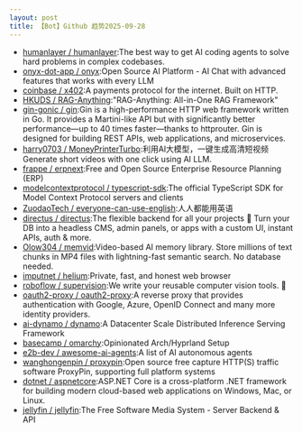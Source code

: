 ```yaml
---
layout: post
title: 【Bot】Github 趋势2025-09-28
---
```


* [humanlayer / humanlayer](https://github.com/humanlayer/humanlayer):The best way to get AI coding agents to solve hard problems in complex codebases.
* [onyx-dot-app / onyx](https://github.com/onyx-dot-app/onyx):Open Source AI Platform - AI Chat with advanced features that works with every LLM
* [coinbase / x402](https://github.com/coinbase/x402):A payments protocol for the internet. Built on HTTP.
* [HKUDS / RAG-Anything](https://github.com/HKUDS/RAG-Anything):"RAG-Anything: All-in-One RAG Framework"
* [gin-gonic / gin](https://github.com/gin-gonic/gin):Gin is a high-performance HTTP web framework written in Go. It provides a Martini-like API but with significantly better performance—up to 40 times faster—thanks to httprouter. Gin is designed for building REST APIs, web applications, and microservices.
* [harry0703 / MoneyPrinterTurbo](https://github.com/harry0703/MoneyPrinterTurbo):利用AI大模型，一键生成高清短视频 Generate short videos with one click using AI LLM.
* [frappe / erpnext](https://github.com/frappe/erpnext):Free and Open Source Enterprise Resource Planning (ERP)
* [modelcontextprotocol / typescript-sdk](https://github.com/modelcontextprotocol/typescript-sdk):The official TypeScript SDK for Model Context Protocol servers and clients
* [ZuodaoTech / everyone-can-use-english](https://github.com/ZuodaoTech/everyone-can-use-english):人人都能用英语
* [directus / directus](https://github.com/directus/directus):The flexible backend for all your projects 🐰 Turn your DB into a headless CMS, admin panels, or apps with a custom UI, instant APIs, auth & more.
* [Olow304 / memvid](https://github.com/Olow304/memvid):Video-based AI memory library. Store millions of text chunks in MP4 files with lightning-fast semantic search. No database needed.
* [imputnet / helium](https://github.com/imputnet/helium):Private, fast, and honest web browser
* [roboflow / supervision](https://github.com/roboflow/supervision):We write your reusable computer vision tools. 💜
* [oauth2-proxy / oauth2-proxy](https://github.com/oauth2-proxy/oauth2-proxy):A reverse proxy that provides authentication with Google, Azure, OpenID Connect and many more identity providers.
* [ai-dynamo / dynamo](https://github.com/ai-dynamo/dynamo):A Datacenter Scale Distributed Inference Serving Framework
* [basecamp / omarchy](https://github.com/basecamp/omarchy):Opinionated Arch/Hyprland Setup
* [e2b-dev / awesome-ai-agents](https://github.com/e2b-dev/awesome-ai-agents):A list of AI autonomous agents
* [wanghongenpin / proxypin](https://github.com/wanghongenpin/proxypin):Open source free capture HTTP(S) traffic software ProxyPin, supporting full platform systems
* [dotnet / aspnetcore](https://github.com/dotnet/aspnetcore):ASP.NET Core is a cross-platform .NET framework for building modern cloud-based web applications on Windows, Mac, or Linux.
* [jellyfin / jellyfin](https://github.com/jellyfin/jellyfin):The Free Software Media System - Server Backend & API
